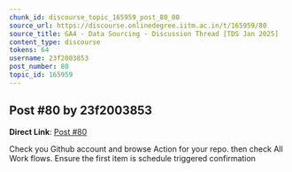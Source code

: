 ```yaml
---
chunk_id: discourse_topic_165959_post_80_00
source_url: https://discourse.onlinedegree.iitm.ac.in/t/165959/80
source_title: GA4 - Data Sourcing - Discussion Thread [TDS Jan 2025]
content_type: discourse
tokens: 64
username: 23f2003853
post_number: 80
topic_id: 165959
---
```


## Post #80 by 23f2003853

**Direct Link**: [Post #80](https://discourse.onlinedegree.iitm.ac.in/t/165959/80)

Check you Github account and browse Action for your repo. then check All Work flows. Ensure the first item is schedule triggered confirmation
